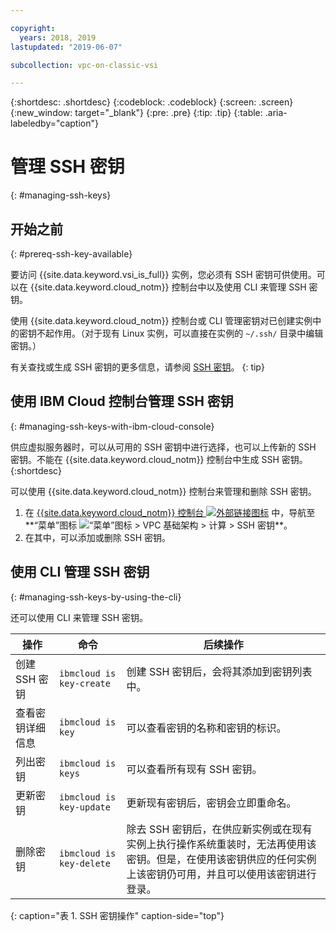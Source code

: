 ```yaml
---

copyright:
  years: 2018, 2019
lastupdated: "2019-06-07"

subcollection: vpc-on-classic-vsi

---
```


{:shortdesc: .shortdesc}
{:codeblock: .codeblock}
{:screen: .screen}
{:new_window: target="_blank"}
{:pre: .pre}
{:tip: .tip}
{:table: .aria-labeledby="caption"}

# 管理 SSH 密钥
{: #managing-ssh-keys}

## 开始之前
{: #prereq-ssh-key-available}

要访问 {{site.data.keyword.vsi_is_full}} 实例，您必须有 SSH 密钥可供使用。可以在 {{site.data.keyword.cloud_notm}} 控制台中以及使用 CLI 来管理 SSH 密钥。 

使用 {{site.data.keyword.cloud_notm}} 控制台或 CLI 管理密钥对已创建实例中的密钥不起作用。（对于现有 Linux 实例，可以直接在实例的 `~/.ssh/` 目录中编辑密钥。）

有关查找或生成 SSH 密钥的更多信息，请参阅 [SSH 密钥](/docs/vpc-on-classic-vsi?topic=vpc-on-classic-vsi-ssh-keys#ssh-keys)。
{: tip}

## 使用 IBM Cloud 控制台管理 SSH 密钥
{: #managing-ssh-keys-with-ibm-cloud-console}

供应虚拟服务器时，可以从可用的 SSH 密钥中进行选择，也可以上传新的 SSH 密钥。不能在 {{site.data.keyword.cloud_notm}} 控制台中生成 SSH 密钥。
{:shortdesc}

可以使用 {{site.data.keyword.cloud_notm}} 控制台来管理和删除 SSH 密钥。
1. 在 [{{site.data.keyword.cloud_notm}} 控制台 ![外部链接图标](../icons/launch-glyph.svg "外部链接图标")](https://console.cloud.ibm.com/vpc) 中，导航至**“菜单”图标 ![“菜单”图标](../icons/icon_hamburger.svg) > VPC 基础架构 > 计算 > SSH 密钥**。
2. 在其中，可以添加或删除 SSH 密钥。

## 使用 CLI 管理 SSH 密钥
{: #managing-ssh-keys-by-using-the-cli}

还可以使用 CLI 来管理 SSH 密钥。

|操作|命令|后续操作|
| ---------------- | --------------------------- | ----------------- |
|创建 SSH 密钥|`ibmcloud is key-create`|创建 SSH 密钥后，会将其添加到密钥列表中。|
|查看密钥详细信息|`ibmcloud is key`|可以查看密钥的名称和密钥的标识。|
|列出密钥|`ibmcloud is keys`|可以查看所有现有 SSH 密钥。|
|更新密钥|`ibmcloud is key-update`|更新现有密钥后，密钥会立即重命名。|
|删除密钥|`ibmcloud is key-delete`|除去 SSH 密钥后，在供应新实例或在现有实例上执行操作系统重装时，无法再使用该密钥。但是，在使用该密钥供应的任何实例上该密钥仍可用，并且可以使用该密钥进行登录。|
{: caption="表 1. SSH 密钥操作" caption-side="top"}
